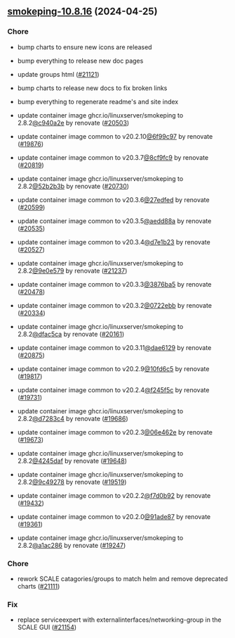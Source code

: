 

## [smokeping-10.8.16](https://github.com/truecharts/charts/compare/smokeping-10.6.0...smokeping-10.8.16) (2024-04-25)

### Chore



- bump charts to ensure new icons are released

- bump everything to release new doc pages

- update groups html ([#21121](https://github.com/truecharts/charts/issues/21121))

- bump charts to release new docs to fix broken links

- bump everything to regenerate readme's and site index

- update container image ghcr.io/linuxserver/smokeping to 2.8.2[@c940a2e](https://github.com/c940a2e) by renovate ([#20503](https://github.com/truecharts/charts/issues/20503))

- update container image common to v20.2.10[@6f99c97](https://github.com/6f99c97) by renovate ([#19876](https://github.com/truecharts/charts/issues/19876))

- update container image common to v20.3.7[@8cf9fc9](https://github.com/8cf9fc9) by renovate ([#20819](https://github.com/truecharts/charts/issues/20819))

- update container image ghcr.io/linuxserver/smokeping to 2.8.2[@52b2b3b](https://github.com/52b2b3b) by renovate ([#20730](https://github.com/truecharts/charts/issues/20730))

- update container image common to v20.3.6[@27edfed](https://github.com/27edfed) by renovate ([#20599](https://github.com/truecharts/charts/issues/20599))

- update container image common to v20.3.5[@aedd88a](https://github.com/aedd88a) by renovate ([#20535](https://github.com/truecharts/charts/issues/20535))

- update container image common to v20.3.4[@d7e1b23](https://github.com/d7e1b23) by renovate ([#20527](https://github.com/truecharts/charts/issues/20527))

- update container image ghcr.io/linuxserver/smokeping to 2.8.2[@9e0e579](https://github.com/9e0e579) by renovate ([#21237](https://github.com/truecharts/charts/issues/21237))

- update container image common to v20.3.3[@3876ba5](https://github.com/3876ba5) by renovate ([#20478](https://github.com/truecharts/charts/issues/20478))

- update container image common to v20.3.2[@0722ebb](https://github.com/0722ebb) by renovate ([#20334](https://github.com/truecharts/charts/issues/20334))

- update container image ghcr.io/linuxserver/smokeping to 2.8.2[@dfac5ca](https://github.com/dfac5ca) by renovate ([#20161](https://github.com/truecharts/charts/issues/20161))

- update container image common to v20.3.11[@dae6129](https://github.com/dae6129) by renovate ([#20875](https://github.com/truecharts/charts/issues/20875))

- update container image common to v20.2.9[@10fd6c5](https://github.com/10fd6c5) by renovate ([#19817](https://github.com/truecharts/charts/issues/19817))

- update container image common to v20.2.4[@f245f5c](https://github.com/f245f5c) by renovate ([#19731](https://github.com/truecharts/charts/issues/19731))

- update container image ghcr.io/linuxserver/smokeping to 2.8.2[@d7283c4](https://github.com/d7283c4) by renovate ([#19686](https://github.com/truecharts/charts/issues/19686))

- update container image common to v20.2.3[@06e462e](https://github.com/06e462e) by renovate ([#19673](https://github.com/truecharts/charts/issues/19673))

- update container image ghcr.io/linuxserver/smokeping to 2.8.2[@4245daf](https://github.com/4245daf) by renovate ([#19648](https://github.com/truecharts/charts/issues/19648))

- update container image ghcr.io/linuxserver/smokeping to 2.8.2[@9c49278](https://github.com/9c49278) by renovate ([#19519](https://github.com/truecharts/charts/issues/19519))

- update container image common to v20.2.2[@f7d0b92](https://github.com/f7d0b92) by renovate ([#19432](https://github.com/truecharts/charts/issues/19432))

- update container image common to v20.2.0[@91ade87](https://github.com/91ade87) by renovate ([#19361](https://github.com/truecharts/charts/issues/19361))

- update container image ghcr.io/linuxserver/smokeping to 2.8.2[@a1ac286](https://github.com/a1ac286) by renovate ([#19247](https://github.com/truecharts/charts/issues/19247))

### Chore



- rework SCALE catagories/groups to match helm and remove deprecated charts ([#21111](https://github.com/truecharts/charts/issues/21111))

### Fix



- replace serviceexpert with externalinterfaces/networking-group in the SCALE GUI ([#21154](https://github.com/truecharts/charts/issues/21154))